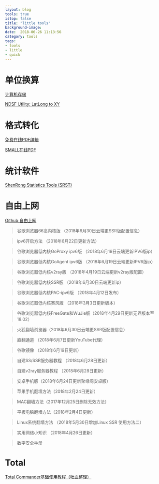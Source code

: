 ```yaml
---
layout: blog
tools: true
istop: false
title: "little tools"
background-image: 
date:  2018-06-26 11:13:56
category: tools
tags:
- tools
- little
- quick
---
```


# 单位换算
[计算机存储](http://converter.elliotbeken.com/)

[NDSF Utility: LatLong to XY](http://www.whoi.edu/marine/ndsf/cgi-bin/NDSFutility.cgi?form=0&from=LatLon&to=XY)


# 格式转化
<a href="https://lightpdf.com/zh/" title="免费PDF工具：无需注册&功能强大"> 免费在线PDF编辑</a>

<a href="https://smallpdf.com/cn" title="轻松玩转PDF"> SMALL在线PDF</a>


# 统计软件

<a href="http://www.mdtserver.com/srst" title="深容统计学软件"> ShenRong Statistics Tools (SRST)</a>


# 自由上网

[Github 自由上网](https://github.com/Alvin9999/new-pac/wiki)

>谷歌浏览器66高内核版 （2018年6月30日云端更SSR版配置信息）

> ipv6开启方法 （2018年6月22日更新方法）

> 谷歌浏览器低内核GoProxy ipv6版 （2018年6月19日云端更新IPV6版ip）

> 谷歌浏览器低内核GoAgent ipv6版 （2018年6月19日云端更新IPV6版ip）

> 谷歌浏览器低内核v2ray版 （2018年4月19日云端更新v2ray版配置）

> 谷歌浏览器低内核SSR版 （2018年6月30日云端更新ip）

> 谷歌浏览器低内核PAC-ipv6版 （2018年4月12日发布）

> 谷歌浏览器低内核赛风版 （2018年3月3日更新版本）

> 谷歌浏览器低内核FreeGate和WuJie版（2018年4月29日更新无界版本至18.02）

> 火狐翻墙浏览器（2018年6月30日云端更SSR版配置信息）

> 直翻通道 （2018年6月7日更新YouTube代理）

> 谷歌镜像 （2018年6月19日更新）

> 自建SS/SSR服务器教程 （2018年6月28日更新）

> 自建v2ray服务器教程 （2018年6月28日更新）

> 安卓手机版（2018年6月24日更新聚缘阁安卓版）

> 苹果手机翻墙方法（2018年2月24日更新）

> MAC翻墙方法（2017年12月25日删除无效方法）

> 平板电脑翻墙方法（2018年2月4日更新）

> Linux系统翻墙方法 （2018年5月30日增加Linux SSR 使用方法二）

> 实用网络小知识 （2018年4月26日更新）

> 数字安全手册 

# Total 

[Total Commander基础使用教程（吐血整理）](http://www.jiaocheng8.com/ruanjian/totalcommander/375.html)
